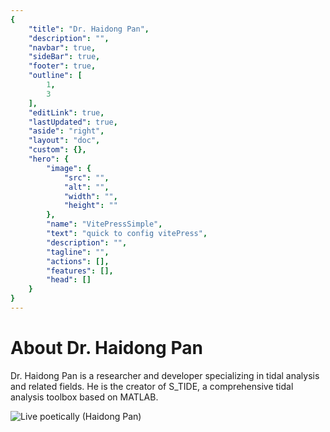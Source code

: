 ```yaml
---
{
    "title": "Dr. Haidong Pan",
    "description": "",
    "navbar": true,
    "sideBar": true,
    "footer": true,
    "outline": [
        1,
        3
    ],
    "editLink": true,
    "lastUpdated": true,
    "aside": "right",
    "layout": "doc",
    "custom": {},
    "hero": {
        "image": {
            "src": "",
            "alt": "",
            "width": "",
            "height": ""
        },
        "name": "VitePressSimple",
        "text": "quick to config vitePress",
        "description": "",
        "tagline": "",
        "actions": [],
        "features": [],
        "head": []
    }
}
---
```


# About Dr. Haidong Pan
Dr. Haidong Pan is a researcher and developer specializing in tidal analysis and related fields. He is the creator of S_TIDE, a comprehensive tidal analysis toolbox based on MATLAB.

![Live poetically (Haidong Pan)](/images/Haidong-Pan.jpg)
